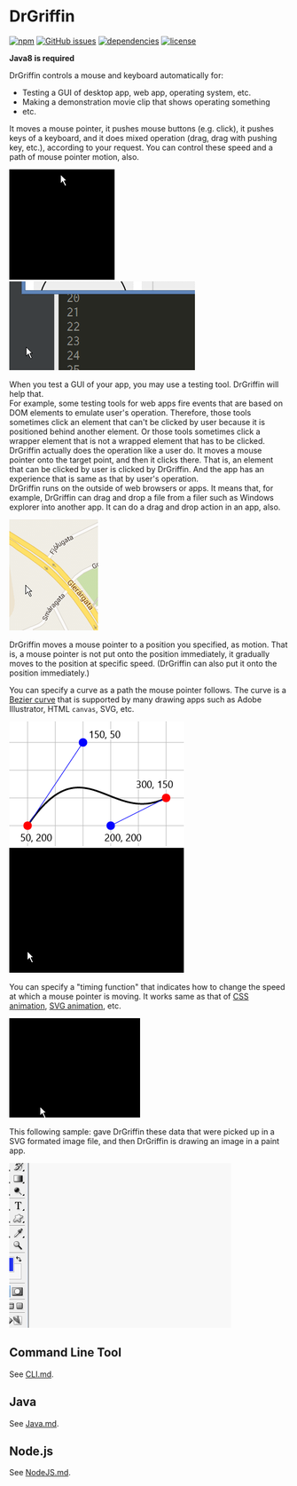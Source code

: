# DrGriffin

[![npm](https://img.shields.io/npm/v/drgriffin.svg)](https://www.npmjs.com/package/drgriffin) [![GitHub issues](https://img.shields.io/github/issues/anseki/drgriffin.svg)](https://github.com/anseki/drgriffin/issues) [![dependencies](https://img.shields.io/badge/dependencies-No%20dependency-brightgreen.svg)](package.json) [![license](https://img.shields.io/badge/license-MIT-blue.svg)](LICENSE)

**Java8 is required**

DrGriffin controls a mouse and keyboard automatically for:

- Testing a GUI of desktop app, web app, operating system, etc.
- Making a demonstration movie clip that shows operating something
- etc.

It moves a mouse pointer, it pushes mouse buttons (e.g. click), it pushes keys of a keyboard, and it does mixed operation (drag, drag with pushing key, etc.), according to your request. You can control these speed and a path of mouse pointer motion, also.

![sample](doc/sample-03-2.gif) ![sample](doc/sample-04.gif)

When you test a GUI of your app, you may use a testing tool. DrGriffin will help that.  
For example, some testing tools for web apps fire events that are based on DOM elements to emulate user's operation. Therefore, those tools sometimes click an element that can't be clicked by user because it is positioned behind another element. Or those tools sometimes click a wrapper element that is not a wrapped element that has to be clicked.  
DrGriffin actually does the operation like a user do. It moves a mouse pointer onto the target point, and then it clicks there. That is, an element that can be clicked by user is clicked by DrGriffin. And the app has an experience that is same as that by user's operation.  
DrGriffin runs on the outside of web browsers or apps. It means that, for example, DrGriffin can drag and drop a file from a filer such as Windows explorer into another app. It can do a drag and drop action in an app, also.

![sample](doc/sample-05.gif)

DrGriffin moves a mouse pointer to a position you specified, as motion. That is, a mouse pointer is not put onto the position immediately, it gradually moves to the position at specific speed. (DrGriffin can also put it onto the position immediately.)

You can specify a curve as a path the mouse pointer follows. The curve is a [Bezier curve](https://en.wikipedia.org/wiki/B%C3%A9zier_curve) that is supported by many drawing apps such as Adobe Illustrator, HTML `canvas`, SVG, etc.

![sample](doc/sample-01-1.png) ![sample](doc/sample-01-2.gif)

You can specify a "timing function" that indicates how to change the speed at which a mouse pointer is moving. It works same as that of [CSS animation](https://developer.mozilla.org/en/docs/Web/CSS/timing-function), [SVG animation](https://developer.mozilla.org/en-US/docs/Web/SVG/Attribute/keySplines), etc.

![sample](doc/sample-03-1.gif)

This following sample: gave DrGriffin these data that were picked up in a SVG formated image file, and then DrGriffin is drawing an image in a paint app.

![sample](doc/sample-06.gif)

## Command Line Tool

See [CLI.md](doc/CLI.md).

## Java

See [Java.md](doc/Java.md).

## Node.js

See [NodeJS.md](doc/NodeJS.md).

